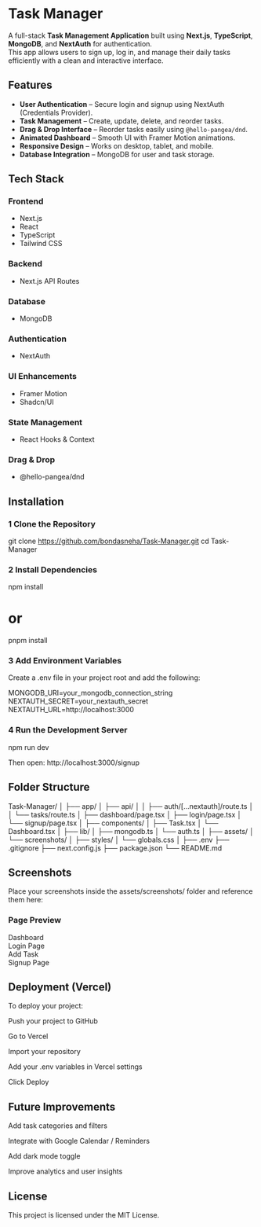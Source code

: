 #  Task Manager

A full-stack **Task Management Application** built using **Next.js**, **TypeScript**, **MongoDB**, and **NextAuth** for authentication.  
This app allows users to sign up, log in, and manage their daily tasks efficiently with a clean and interactive interface.



##  Features

- **User Authentication** – Secure login and signup using NextAuth (Credentials Provider).  
- **Task Management** – Create, update, delete, and reorder tasks.  
- **Drag & Drop Interface** – Reorder tasks easily using `@hello-pangea/dnd`.  
- **Animated Dashboard** – Smooth UI with Framer Motion animations.  
- **Responsive Design** – Works on desktop, tablet, and mobile.  
- **Database Integration** – MongoDB for user and task storage.  



##  Tech Stack

### **Frontend**
- Next.js  
- React  
- TypeScript  
- Tailwind CSS  

### **Backend**
- Next.js API Routes  

### **Database**
- MongoDB  

### **Authentication**
- NextAuth  

### **UI Enhancements**
- Framer Motion  
- Shadcn/UI  

### **State Management**
- React Hooks & Context  

### **Drag & Drop**
- @hello-pangea/dnd  



##  Installation

### 1️ Clone the Repository

git clone https://github.com/bondasneha/Task-Manager.git
cd Task-Manager

### 2️ Install Dependencies


npm install
# or
pnpm install

### 3 Add Environment Variables
Create a .env file in your project root and add the following:

MONGODB_URI=your_mongodb_connection_string
NEXTAUTH_SECRET=your_nextauth_secret
NEXTAUTH_URL=http://localhost:3000

### 4️ Run the Development Server

npm run dev

Then open:
 http://localhost:3000/signup

## Folder Structure

Task-Manager/
│
├── app/
│   ├── api/
│   │   ├── auth/[...nextauth]/route.ts
│   │   └── tasks/route.ts
│   ├── dashboard/page.tsx
│   ├── login/page.tsx
│   └── signup/page.tsx
│
├── components/
│   ├── Task.tsx
│   └── Dashboard.tsx
│
├── lib/
│   ├── mongodb.ts
│   └── auth.ts
│
├── assets/
│   └── screenshots/
│
├── styles/
│   └── globals.css
│
├── .env
├── .gitignore
├── next.config.js
├── package.json
└── README.md


## Screenshots

Place your screenshots inside the assets/screenshots/ folder and reference them here:

### Page	Preview

Dashboard	
Login Page	
Add Task	
Signup Page	

## Deployment (Vercel)

To deploy your project:

Push your project to GitHub

Go to Vercel

Import your repository

Add your .env variables in Vercel settings

Click Deploy

## Future Improvements

Add task categories and filters

Integrate with Google Calendar / Reminders

Add dark mode toggle

Improve analytics and user insights


## License
This project is licensed under the MIT License.

